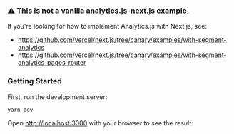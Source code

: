 ### ⚠️ This is not a vanilla analytics.js-next.js example. 
If you're looking for how to implement Analytics.js with Next.js, see:
- https://github.com/vercel/next.js/tree/canary/examples/with-segment-analytics
- https://github.com/vercel/next.js/tree/canary/examples/with-segment-analytics-pages-router

### Getting Started
First, run the development server:

```bash
yarn dev
```

Open [http://localhost:3000](http://localhost:3000) with your browser to see the result.

